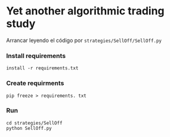 # Yet another algorithmic trading study

Arrancar leyendo el código por `strategies/SellOff/SellOff.py`

### Install requirements
```
install -r requirements.txt
```
### Create requirments
```
pip freeze > requirements. txt
```
### Run
```
cd strategies/SellOff
python SellOff.py
```